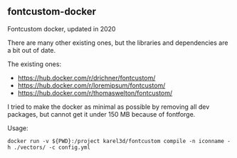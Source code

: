 fontcustom-docker
-----------------

Fontcustom docker, updated in 2020

There are many other existing ones, but the libraries and dependencies are a bit out of date.

The existing ones:

* https://hub.docker.com/r/drichner/fontcustom/
* https://hub.docker.com/r/loremipsum/fontcustom/
* https://hub.docker.com/r/thomaswelton/fontcustom/

I tried to make the docker as minimal as possible by removing all dev packages, but cannot get it under 150 MB because of fontforge.

Usage:

`docker run -v ${PWD}:/project karel3d/fontcustom compile -n iconname -h ./vectors/ -c config.yml`

